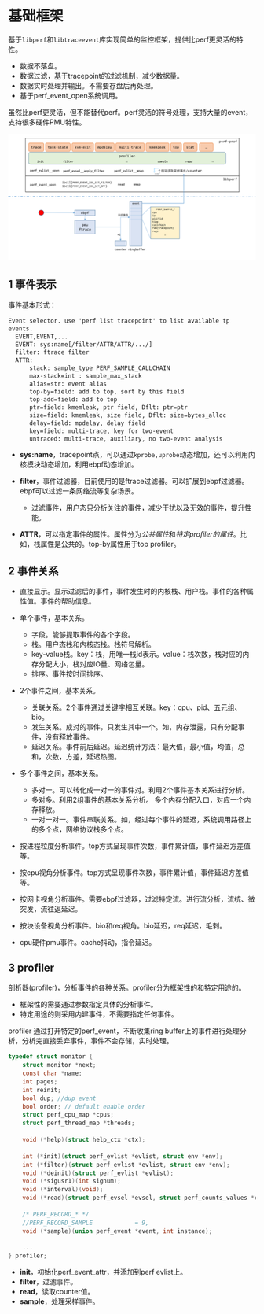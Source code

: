 # 基础框架

基于`libperf`和`libtraceevent`库实现简单的监控框架，提供比perf更灵活的特性。

- 数据不落盘。
- 数据过滤，基于tracepoint的过滤机制，减少数据量。
- 数据实时处理并输出。不需要存盘后再处理。
- 基于perf_event_open系统调用。

虽然比perf更灵活，但不能替代perf。perf灵活的符号处理，支持大量的event，支持很多硬件PMU特性。

![perf-prof框架](images/perf-prof_framework.png)



## 1 事件表示

事件基本形式：

```
Event selector. use 'perf list tracepoint' to list available tp events.
  EVENT,EVENT,...
  EVENT: sys:name[/filter/ATTR/ATTR/.../]
  filter: ftrace filter
  ATTR:
      stack: sample_type PERF_SAMPLE_CALLCHAIN
      max-stack=int : sample_max_stack
      alias=str: event alias
      top-by=field: add to top, sort by this field
      top-add=field: add to top
      ptr=field: kmemleak, ptr field, Dflt: ptr=ptr
      size=field: kmemleak, size field, Dflt: size=bytes_alloc
      delay=field: mpdelay, delay field
      key=field: multi-trace, key for two-event
      untraced: multi-trace, auxiliary, no two-event analysis
```

- **sys:name**，tracepoint点，可以通过`kprobe,uprobe`动态增加，还可以利用内核模块动态增加，利用ebpf动态增加。
- **filter**，事件过滤器，目前使用的是ftrace过滤器。可以扩展到ebpf过滤器。ebpf可以过滤一条网络流等复杂场景。
  - 过滤事件，用户态只分析关注的事件，减少干扰以及无效的事件，提升性能。

- **ATTR**，可以指定事件的属性。属性分为*公共属性*和*特定profiler的属性*。比如，栈属性是公共的。top-by属性用于top profiler。



## 2 事件关系

- 直接显示。显示过滤后的事件，事件发生时的内核栈、用户栈。事件的各种属性值。事件的帮助信息。
- 单个事件，基本关系。

  - 字段。能够提取事件的各个字段。
  - 栈。用户态栈和内核态栈。栈符号解析。
  - key-value栈。key：栈，用唯一栈id表示。value：栈次数，栈对应的内存分配大小，栈对应IO量、网络包量。
  - 排序。事件按时间排序。
- 2个事件之间，基本关系。

  - 关联关系。2个事件通过关键字相互关联。key：cpu、pid、五元组、bio。
  - 发生关系。成对的事件，只发生其中一个。如，内存泄露，只有分配事件，没有释放事件。
  - 延迟关系。事件前后延迟。延迟统计方法：最大值，最小值，均值，总和，次数，方差，延迟热图。
- 多个事件之间，基本关系。

  - 多对一。可以转化成一对一的事件对。利用2个事件基本关系进行分析。
  - 多对多。利用2组事件的基本关系分析。 多个内存分配入口，对应一个内存释放。
  - 一对一对一。事件串联关系。如，经过每个事件的延迟，系统调用路径上的多个点，网络协议栈多个点。
- 按进程粒度分析事件。top方式呈现事件次数，事件累计值，事件延迟方差值等。
- 按cpu视角分析事件。top方式呈现事件次数，事件累计值，事件延迟方差值等。
- 按网卡视角分析事件。需要ebpf过滤器，过滤特定流。进行流分析，流统、微突发，流往返延迟。
- 按块设备视角分析事件。bio和req视角。bio延迟，req延迟，毛刺。
- cpu硬件pmu事件。cache抖动，指令延迟。



## 3 profiler

剖析器(profiler)，分析事件的各种关系。profiler分为框架性的和特定用途的。

- 框架性的需要通过参数指定具体的分析事件。
- 特定用途的则采用内建事件，不需要指定任何事件。

profiler 通过打开特定的perf_event，不断收集ring buffer上的事件进行处理分析，分析完直接丢弃事件，事件不会存储，实时处理。

```c
typedef struct monitor {
    struct monitor *next;
    const char *name;
    int pages;
    int reinit;
    bool dup; //dup event
    bool order; // default enable order
    struct perf_cpu_map *cpus;
    struct perf_thread_map *threads;

    void (*help)(struct help_ctx *ctx);

    int (*init)(struct perf_evlist *evlist, struct env *env);
    int (*filter)(struct perf_evlist *evlist, struct env *env);
    void (*deinit)(struct perf_evlist *evlist);
    void (*sigusr1)(int signum);
    void (*interval)(void);
    void (*read)(struct perf_evsel *evsel, struct perf_counts_values *count, int instance);
    
    /* PERF_RECORD_* */
    //PERF_RECORD_SAMPLE			= 9,
    void (*sample)(union perf_event *event, int instance);
	
	...
} profiler;
```

- **init**，初始化perf_event_attr，并添加到perf evlist上。
- **filter**，过滤事件。
- **read**，读取counter值。
- **sample**，处理采样事件。


